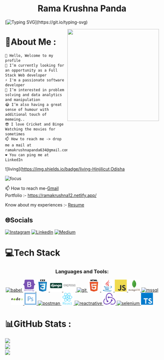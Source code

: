 <h1 align="center";color="teal">Rama Krushna Panda</h1>

[![Typing SVG](https://readme-typing-svg.herokuapp.com/?lines=Full+Stack+Developer;Software+Engineer;)](https://git.io/typing-svg)

<img align='right' src="https://camo.githubusercontent.com/2dcf1a73f7dcb84e53882d821de7b61d4362388b92e1f9d974563c489abeb342/68747470733a2f2f6d69726f2e6d656469756d2e636f6d2f6d61782f3730302f302a4647443642557a7a5a7331564a4c75592e676966" height="300" width="300" alt="">

# 💫About Me :

    👋 Hello, Welcome to my profile
    🌱 I’m currently looking for an opportunity as a Full Stack Web developer
    ⚡ I'm a passionate software developer
    👀 I’m interested in problem solving and data analytics and manipulation
    😂 I’m also having a great sense of humour with additional touch of memeing..
    😎 I love Cricket and Binge Watching the movies for sometimes
    📫 How to reach me -> drop me a mail at ramakrushnapanda634@gmail.com
    ❤️ You can ping me at LinkedIn
    
![living](https://img.shields.io/badge/living-Hinjilicut,Odisha
<!-- ![living](https://img.shields.io/badge/living-Chandrapur,Maharashtra-maroon -->
![focus](https://img.shields.io/badge/focus-SoftwareDevelopment-teal)
<p>📫 How to reach me-<a href="ramakrushnapanda634@gmail.com">Gmail</a><br/>
  Portfolio :-   <a href="https://ramakrushna12.netlify.app/"> https://ramakrushna12.netlify.app/</a>
<p>Know about my experiences :- <a href="https://docs.google.com/document/d/1LwMFH-Y__SI2u8ge29cSPJk_pf5QhXs13D2I0EbzAMg/edit?usp=sharing">Resume</a></p>

## 🌐Socials
[![Instagram](https://img.shields.io/badge/Instagram-%23E4405F.svg?logo=Instagram&logoColor=white)](https://www.instagram.com/ramakrushna6/?hl=en)
[![LinkedIn](https://img.shields.io/badge/LinkedIn-%230077B5.svg?logo=linkedin&logoColor=white)](https://www.linkedin.com/in/rama-krushna-panda-0b10a6235/)
[![Medium](https://img.shields.io/badge/Medium-12100E?logo=medium&logoColor=white)](https://account.squarespace.com/) 

# 💻Tech Stack
<h3 align="center">Languages and Tools:</h3>
<p align="center"> <a href="https://babeljs.io/" target="_blank" rel="noreferrer"> <img src="https://www.vectorlogo.zone/logos/babeljs/babeljs-icon.svg" alt="babel" width="40" height="40"/> </a> <a href="https://getbootstrap.com" target="_blank" rel="noreferrer"> <img src="https://raw.githubusercontent.com/devicons/devicon/master/icons/bootstrap/bootstrap-plain-wordmark.svg" alt="bootstrap" width="40" height="40"/> </a> <a href="https://www.w3schools.com/css/" target="_blank" rel="noreferrer"> <img src="https://raw.githubusercontent.com/devicons/devicon/master/icons/css3/css3-original-wordmark.svg" alt="css3" width="40" height="40"/> </a> <a href="https://www.djangoproject.com/" target="_blank" rel="noreferrer"> <img src="https://raw.githubusercontent.com/devicons/devicon/master/icons/django/django-original.svg" alt="django" width="40" height="40"/> </a> <a href="https://expressjs.com" target="_blank" rel="noreferrer"> <img src="https://raw.githubusercontent.com/devicons/devicon/master/icons/express/express-original-wordmark.svg" alt="express" width="40" height="40"/> </a> <a href="https://git-scm.com/" target="_blank" rel="noreferrer"> <img src="https://www.vectorlogo.zone/logos/git-scm/git-scm-icon.svg" alt="git" width="40" height="40"/> </a> <a href="https://www.w3.org/html/" target="_blank" rel="noreferrer"> <img src="https://raw.githubusercontent.com/devicons/devicon/master/icons/html5/html5-original-wordmark.svg" alt="html5" width="40" height="40"/> </a> <a href="https://www.java.com" target="_blank" rel="noreferrer"> <img src="https://raw.githubusercontent.com/devicons/devicon/master/icons/java/java-original.svg" alt="java" width="40" height="40"/> </a> <a href="https://developer.mozilla.org/en-US/docs/Web/JavaScript" target="_blank" rel="noreferrer"> <img src="https://raw.githubusercontent.com/devicons/devicon/master/icons/javascript/javascript-original.svg" alt="javascript" width="40" height="40"/> </a> <a href="https://www.mongodb.com/" target="_blank" rel="noreferrer"> <img src="https://raw.githubusercontent.com/devicons/devicon/master/icons/mongodb/mongodb-original-wordmark.svg" alt="mongodb" width="40" height="40"/> </a> <a href="https://www.microsoft.com/en-us/sql-server" target="_blank" rel="noreferrer"> <img src="https://www.svgrepo.com/show/303229/microsoft-sql-server-logo.svg" alt="mssql" width="40" height="40"/> </a> <a href="https://nodejs.org" target="_blank" rel="noreferrer"> <img src="https://raw.githubusercontent.com/devicons/devicon/master/icons/nodejs/nodejs-original-wordmark.svg" alt="nodejs" width="40" height="40"/> </a> <a href="https://www.photoshop.com/en" target="_blank" rel="noreferrer"> <img src="https://raw.githubusercontent.com/devicons/devicon/master/icons/photoshop/photoshop-line.svg" alt="photoshop" width="40" height="40"/> </a> <a href="https://postman.com" target="_blank" rel="noreferrer"> <img src="https://www.vectorlogo.zone/logos/getpostman/getpostman-icon.svg" alt="postman" width="40" height="40"/> </a> <a href="https://reactjs.org/" target="_blank" rel="noreferrer"> <img src="https://raw.githubusercontent.com/devicons/devicon/master/icons/react/react-original-wordmark.svg" alt="react" width="40" height="40"/> </a> <a href="https://reactnative.dev/" target="_blank" rel="noreferrer"> <img src="https://reactnative.dev/img/header_logo.svg" alt="reactnative" width="40" height="40"/> </a> <a href="https://redux.js.org" target="_blank" rel="noreferrer"> <img src="https://raw.githubusercontent.com/devicons/devicon/master/icons/redux/redux-original.svg" alt="redux" width="40" height="40"/> </a> <a href="https://www.selenium.dev" target="_blank" rel="noreferrer"> <img src="https://raw.githubusercontent.com/detain/svg-logos/780f25886640cef088af994181646db2f6b1a3f8/svg/selenium-logo.svg" alt="selenium" width="40" height="40"/> </a> <a href="https://www.typescriptlang.org/" target="_blank" rel="noreferrer"> <img src="https://raw.githubusercontent.com/devicons/devicon/master/icons/typescript/typescript-original.svg" alt="typescript" width="40" height="40"/> </a> </p>

# 📊GitHub Stats :
![](https://github-readme-stats.vercel.app/api?username=ramakrushnapanda634&theme=radical&hide_border=false&include_all_commits=false&count_private=false)<br/>
![](https://github-readme-streak-stats.herokuapp.com/?user=ramakrushnapanda634&theme=radical&hide_border=false)<br/>
![](https://github-readme-stats.vercel.app/api/top-langs/?username=ramakrushnapanda634&theme=radical&hide_border=false&include_all_commits=false&count_private=false&layout=compact)

